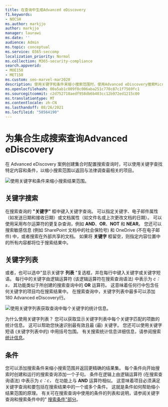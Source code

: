 ```yaml
---
title: 在查询中生成Advanced eDiscovery
f1.keywords:
- NOCSH
ms.author: markjjo
author: markjjo
manager: laurawi
ms.date: ''
audience: Admin
ms.topic: conceptual
ms.service: O365-seccomp
localization_priority: Normal
ms.collection: M365-security-compliance
search.appverid:
- MOE150
- MET150
ms.custom: seo-marvel-mar2020
description: 使用关键字和条件来缩小搜索范围时，使用Advanced eDiscovery搜索Microsoft 365。
ms.openlocfilehash: 00a5ab1c009f0c006aba251c770c87c1f7569fc1
ms.sourcegitcommit: c2d752718aedf958db6b403cc12b972ed1215c00
ms.translationtype: MT
ms.contentlocale: zh-CN
ms.lasthandoff: 08/26/2021
ms.locfileid: "58564190"
---
```

# <a name="build-search-queries-for-collections-in-advanced-ediscovery"></a>为集合生成搜索查询Advanced eDiscovery

在 Advanced eDiscovery 案例创建集合时配置[](collections-overview.md)搜索查询时，可以使用关键字查找特定内容和条件，以缩小搜索范围以返回与法律调查最相关的项目。

![使用关键字和条件来缩小搜索结果范围。](../media/SearchQueryBox.png)

## <a name="keyword-searches"></a>关键字搜索

在搜索查询的 **"关键字"** 框中键入关键字查询。 可以指定关键字、电子邮件属性（如发送日期和接收日期）或文档属性（如文件名或上次更改文档的日期）。 可以使用采用布尔运算符的更复杂查询，例如 **AND**、**OR**、**NOT** 和 **NEAR**。 您还可以搜索敏感信息 (例如 SharePoint 文档中的社会保险号) 和 OneDrive (不在电子邮件) 中，或者搜索在外部共享的文档。 如果将 **关键字** 框留空，则指定内容位置中的所有内容都将位于搜索结果中。

## <a name="keyword-list"></a>关键字列表

或者，也可以选中"显示关键字 **列表** "复选框，并在每行中键入关键字或关键字短语。 每行中的关键字由逻辑运算符 (该逻辑运算符在搜索查询语法) 中表示为 *c：s，* 其功能类似于所创建的搜索查询中的 **OR** 运算符。 这意味着任何行中包含任何关键字的项目均在搜索结果中。 在搜索查询中，关键字列表中最多可以添加 180 Advanced eDiscovery行。

![使用关键字列表获取查询中每个关键字的统计信息。](../media/KeywordListSearch.png)

为什么使用关键字列表？ 您可以获取显示关键字列表中每个关键字匹配的项数的统计信息。 这可以帮助您快速识别最有效且最 (最) 关键字。 您还可以使用关键字短语 (关键字列表中的) 中用括号包围。 有关搜索统计信息详细信息，请参阅搜索 [统计信息](search-statistics-in-advanced-ediscovery.md)。

## <a name="conditions"></a>条件

您可以添加搜索条件来缩小搜索范围并返回更精确的结果集。 每个条件向开始搜索时创建和运行的搜索查询添加一个子句。 条件在逻辑上由逻辑运算符 (在搜索查询语法) 中表示为 *c：c，* 在功能上与 **AND** 运算符相似。 这意味着项目必须满足关键字查询和要包括在搜索结果中的一个或多个条件。 这就是条件如何帮助缩小结果范围的原理。 有关可在搜索查询中使用的条件的列表和说明，请参阅关键字查询和搜索条件中的" [搜索条件"部分](keyword-queries-and-search-conditions.md#search-conditions)。
